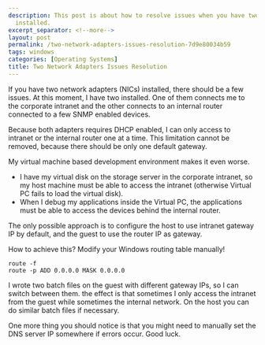 ```yaml
---
description: This post is about how to resolve issues when you have two network adapters
  installed.
excerpt_separator: <!--more-->
layout: post
permalink: /two-network-adapters-issues-resolution-7d9e80034b59
tags: windows
categories: [Operating Systems]
title: Two Network Adapters Issues Resolution
---
```

If you have two network adapters (NICs) installed, there should be a few issues. At this moment, I have two installed. One of them connects me to the corporate intranet and the other connects to an internal router connected to a few SNMP enabled devices.
<!--more-->

Because both adapters requires DHCP enabled, I can only access to intranet or the internal router one at a time. This limitation cannot be removed, because there should be only one default gateway.

My virtual machine based development environment makes it even worse.

* I have my virtual disk on the storage server in the corporate intranet, so my host machine must be able to access the intranet (otherwise Virtual PC fails to load the virtual disk).
* When I debug my applications inside the Virtual PC, the applications must be able to access the devices behind the internal router.

The only possible approach is to configure the host to use intranet gateway IP by default, and the guest to use the router IP as gateway.

How to achieve this? Modify your Windows routing table manually!

``` text
route -f
route -p ADD 0.0.0.0 MASK 0.0.0.0
```

I wrote two batch files on the guest with different gateway IPs, so I can switch between them. the effect is that sometimes I only access the intranet from the guest while sometimes the internal network. On the host you can do similar batch files if necessary.

One more thing you should notice is that you might need to manually set the DNS server IP somewhere if errors occur. Good luck.

